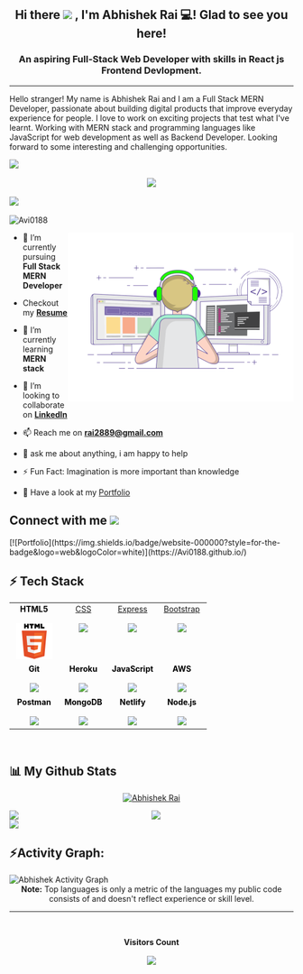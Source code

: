 <h2 align="center">
  Hi there <img src="https://media.giphy.com/media/hvRJCLFzcasrR4ia7z/giphy.gif" width="28"> , I'm Abhishek Rai 💻! Glad to see you here!
</h2>
<h3 align="center">An aspiring Full-Stack Web Developer with skills in React js Frontend Devlopment.</h3>

<hr>

Hello stranger! My name is Abhishek Rai and I am a Full Stack MERN Developer, passionate about building digital products that improve everyday experience for people. I love to work on exciting projects that test what I've learnt. Working with MERN stack and programming languages like JavaScript for web development as well as Backend Developer. Looking forward to some interesting and challenging opportunities.

<img src="https://user-images.githubusercontent.com/73097560/115834477-dbab4500-a447-11eb-908a-139a6edaec5c.gif">

<p align="center" color:"red">
     <a>
          <img src="https://readme-typing-svg.demolab.com/?lines=Hi! My self Abhishek Rai 🏽; I am a Full-stack%20MERN%20developer 🏻‍💻; Interested in Coding 🏃‍♂️♂️;Curious%20to%20learn%20new%20things !&font=Fira%20Code&center=true&width=440&height=45&color=#37bcf7&vCenter=true&size=22&pause=1000"></a>
      </p>
      
<img src="https://user-images.githubusercontent.com/73097560/115834477-dbab4500-a447-11eb-908a-139a6edaec5c.gif">
<p align="left"> <img src="https://komarev.com/ghpvc/?username=avi0188&label=Profile%20views&color=0e75b6&style=flat" alt="Avi0188" /> </p>
<img align="right" alt="Coding" width="400"  src="https://raw.githubusercontent.com/devSouvik/devSouvik/master/gif3.gif">

- 🔭 I’m currently pursuing **Full Stack MERN Developer**

-    Checkout my **[Resume](https://drive.google.com/file/d/1dipXkaaT1jQBbob6-OvZo0U5xSPRLGHa/view?usp=sharing)**

- 🌱 I’m currently learning **MERN stack**

- 👯 I’m looking to collaborate on **[LinkedIn](https://www.linkedin.com/in/abhishek-rai-0a02ab24b/)**

- 📫 Reach me on **rai2889@gmail.com**

- 💬 ask me about anything, i am happy to help

- ⚡ Fun Fact: Imagination is more important than knowledge

- 💬 Have a look at my [Portfolio](https://Avi0188.github.io/)


<h2> Connect with me <img src='https://raw.githubusercontent.com/ShahriarShafin/ShahriarShafin/main/Assets/handshake.gif' width="85px" marginBottom="4px"> </h2>
[![Portfolio](https://img.shields.io/badge/website-000000?style=for-the-badge&logo=web&logoColor=white)](https://Avi0188.github.io/)


<h2 align="left">⚡ Tech Stack</h2>
<table align="center">
  <tbody>
    <tr valign="top">
      <td width="25%" align="center">
        <a style="color: black; font-weight: bold; text-decoration: none;" href="https://www.w3.org/html/">
          <span>HTML5</span><br /><br />
          <img
            height="64px"
            src="https://raw.githubusercontent.com/devicons/devicon/master/icons/html5/html5-original-wordmark.svg"
          />
        </a>
      </td>
        <td width="25%" align="center">
        <a href="http://www.w3.org/TR/CSS/">
          <span>CSS</span><br /><br />
          <img height="64px" src="https://cdn.svgporn.com/logos/css-3.svg" />
        </a>
      </td>
       <td width="25%" align="center">
        <a href="http://expressjs.com/">
          <span>Express</span><br /><br />
          <img
            height="64px"
            src="https://cdn.svgporn.com/logos/express.svg"
          />
        </a>
      </td>
      <td width="25%" align="center">
        <a href="http://getbootstrap.com/">
          <span>Bootstrap</span><br /><br />
          <img
            height="64px"
            src="https://cdn.svgporn.com/logos/bootstrap.svg"
          />
        </a>
      </td>
    </tr>
<!--     <tr valign="top"> -->
<!--       <td width="25%" align="center">
        <a style="color: black; font-weight: bold; text-decoration: none;" href="https://en.wikipedia.org/wiki/C_(programming_language)">
          <span>C</span><br /><br />
          <img
            height="64px"
            src="https://cdn.svgporn.com/logos/c.svg"
          />
        </a>
      </td> -->
<!--       <td width="25%" align="center">
        <a href="http://www.w3.org/TR/CSS/">
          <span>CSS</span><br /><br />
          <img height="64px" src="https://cdn.svgporn.com/logos/css-3.svg" />
        </a>
      </td> -->
<!--       <td width="25%" align="center">
        <a style="color: black; font-weight: bold; text-decoration: none;" href="https://www.docker.com/">
          <span>Docker</span><br /><br />
          <img height="64px" src="https://cdn.svgporn.com/logos/docker-icon.svg" />
        </a>
      </td> -->
<!--       <td width="25%" align="center">
        <a href="http://expressjs.com/">
          <span>Express</span><br /><br />
          <img
            height="64px"
            src="https://cdn.svgporn.com/logos/express.svg"
          />
        </a>
      </td> -->
<!--     </tr> -->
    <tr valign="top">
      <td width="25%" align="center">
        <a style="color: black; font-weight: bold; text-decoration: none;" href="https://git-scm.com/">
          <span>Git</span><br /><br />
          <img
            height="64px"
            src="https://cdn.svgporn.com/logos/git-icon.svg"
          />
        </a>
    </td>
      <td width="25%" align="center">
        <a style="color: black; font-weight: bold; text-decoration: none;" href="https://www.heroku.com/">
          <span>Heroku</span><br /><br />
          <img height="64px" src="https://cdn.svgporn.com/logos/heroku-icon.svg" />
        </a>
      </td>
      <td width="25%" align="center">
        <a style="color: black; font-weight: bold; text-decoration: none;" href="https://developer.mozilla.org/en-US/docs/Web/JavaScript">
          <span>JavaScript</span><br /><br />
          <img height="64px" src="https://cdn.svgporn.com/logos/javascript.svg" />
        </a>
      </td>
      <td width="25%" align="center">
        <a style="color: black; font-weight: bold; text-decoration: none;" href="https://aws.amazon.com/">
          <span>AWS</span><br /><br />
          <img height="64px" src="https://cdn.svgporn.com/logos/aws.svg" />
        </a>
      </td>
    </tr>
    <tr valign="top">
        <td width="25%" align="center">
        <a style="color: black; font-weight: bold; text-decoration: none;" href="https://www.getpostman.com/">
          <span>Postman</span><br /><br />
          <img
            height="64px"
            src="https://cdn.svgporn.com/logos/postman-icon.svg"
          />
        </a>
    </td>
    <td width="25%" align="center">
      <a style="color: black; font-weight: bold; text-decoration: none;" href="https://www.mongodb.org/">
        <span>MongoDB</span><br /><br />
        <img
          height="64px"
          src="https://cdn.svgporn.com/logos/mongodb.svg"
        />
      </a>
    </td>
      <td width="25%" align="center">
        <a style="color: black; font-weight: bold; text-decoration: none;" href="https://www.netlify.com/">
          <span>Netlify</span><br /><br />
          <img height="64px" src="https://cdn.svgporn.com/logos/netlify.svg" />
        </a>
      </td>
      <td width="25%" align="center">
        <a style="color: black; font-weight: bold; text-decoration: none;" href="https://nodejs.org/">
          <span>Node.js</span><br /><br />
          <img height="64px" src="https://cdn.svgporn.com/logos/nodejs.svg" />
        </a>
      </td>
    </tr>
<!--     <tr valign="top"> -->
      <!--       <td width="25%" align="center">
        <a style="color: black; font-weight: bold; text-decoration: none;" href="https://en.wikipedia.org/wiki/Tux_(mascot)">
          <span>Linux</span><br /><br />
          <img
            height="64px"
            src="https://cdn.svgporn.com/logos/linux-tux.svg"
          />
        </a>
    </td> -->
      <!--     <td width="25%" align="center">
      <a style="color: black; font-weight: bold; text-decoration: none;" href="https://www.gnu.org/software/bash/">
        <span>GNU Bash</span><br /><br />
        <img
          height="64px"
          src="https://cdn.svgporn.com/logos/bash-icon.svg"
        />
      </a>
    </td> -->
<!--       <td width="25%" align="center">
        <a style="color: black; font-weight: bold; text-decoration: none;" href="https://www.getpostman.com/">
          <span>Postman</span><br /><br />
          <img
            height="64px"
            src="https://cdn.svgporn.com/logos/postman-icon.svg"
          />
        </a>
    </td> -->
<!--     <td width="25%" align="center">
      <a style="color: black; font-weight: bold; text-decoration: none;" href="https://facebook.github.io/react/">
        <span>React</span><br /><br />
        <img
          height="64px"
          src="https://cdn.svgporn.com/logos/react.svg"
        />
      </a>
    </td> -->
<!--       <td width="25%" align="center">
        <a href="http://redux.js.org/">
          <span>Redux</span><br /><br />
          <img height="64px" src="https://cdn.svgporn.com/logos/redux.svg" />
        </a>
      </td> -->
<!--       <td width="25%" align="center">
        <a href="http://vuejs.org/">
          <span>Vue.js</span><br /><br />
          <img height="64px" src="https://cdn.svgporn.com/logos/vue.svg" />
        </a>
      </td> -->
      <!--       <td width="25%" align="center">
        <a style="color: black; font-weight: bold; text-decoration: none;" href="https://aws.amazon.com/">
          <span>AWS</span><br /><br />
          <img height="64px" src="https://cdn.svgporn.com/logos/aws.svg" />
        </a>
      </td> -->
<!--       <td width="25%" align="center">
        <a style="color: black; font-weight: bold; text-decoration: none;" href="https://babeljs.io/">
          <span>Babel</span><br /><br />
          <img height="64px" src="https://cdn.svgporn.com/logos/babel.svg" />
        </a>
      </td> -->
<!--     </tr> -->
  </tbody>
</table>

<br/>

<!-- <div align="center">
        <img src="https://camo.githubusercontent.com/3997f3b27a68e19c31e2d1c378d77303735faa42e7d18a8018f7510d66aaa83e/68747470733a2f2f7777772e77696e677374656368736f6c7574696f6e732e636f6d2f77702d636f6e74656e742f75706c6f6164732f323032322f30332f66756c6c2d737461636b2d646576656c6f706d656e742e676966" width="50%"/>
 
</div> -->


## 📊 My Github Stats

<!-- github status  -->
<p align="center"> <a href="https://github.com/ryo-ma/github-profile-trophy"><img src="https://github-profile-trophy.vercel.app/?username=Avi0188" alt="Abhishek Rai" /></a> </p>
<div align="center" style="display: flex; gap:50px">

<img src="https://github-readme-stats.vercel.app/api?username=Avi0188&theme=react&border_radius=4.6&show_icons=true&count_private=true&hide_border=true&show_icons=true" style="width: 40%" />

<img src="https://github-readme-stats.vercel.app/api/top-langs/?username=Avi0188&theme=react&border_radius=4.6&hide_border=true&layout=compact&show_icons=true" style="width: 40%" />

</div>
<div align="center" style="display: flex; ">
 
<img src="https://streak-stats.demolab.com?user=Avi0188&_border=true&theme=dark&hide_border=true&theme=react" style="width: 40%" />

</div>

 <h2 align="left">⚡Activity Graph:</h2>
  <a><img alt="Abhishek Activity Graph" src="https://github-readme-activity-graph.vercel.app/graph?username=Avi0188&bg_color=d1e0ff&color=4c8a9e&line=524c9e&point=413f3e&area=true&hide_border=true" /></a>

<br> 
<div align="center">
 <b>Note:</b> Top languages is only a metric of the languages my public code consists of and doesn't reflect experience or skill level.
</div>

<hr>

<div align="center">
<br><p align="centre"><b>Visitors Count</b></p>  
<p align="center"><img align="center" src="https://profile-counter.glitch.me/{Avi0188}/count.svg" /></p> 
<br></div>
